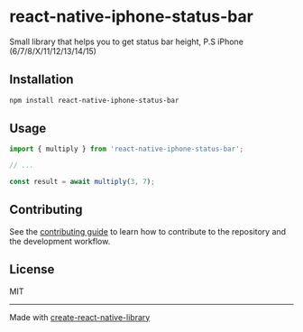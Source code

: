 # react-native-iphone-status-bar

Small library that helps you to get status bar height, P.S iPhone (6/7/8/X/11/12/13/14/15)

## Installation

```sh
npm install react-native-iphone-status-bar
```

## Usage

```js
import { multiply } from 'react-native-iphone-status-bar';

// ...

const result = await multiply(3, 7);
```

## Contributing

See the [contributing guide](CONTRIBUTING.md) to learn how to contribute to the repository and the development workflow.

## License

MIT

---

Made with [create-react-native-library](https://github.com/callstack/react-native-builder-bob)
